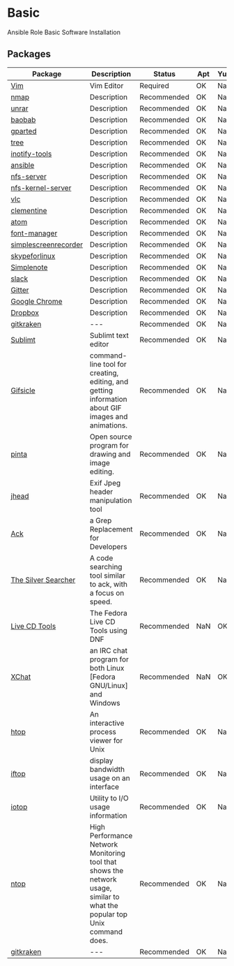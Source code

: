 # Basic
Ansible Role Basic Software Installation

## Packages
| Package | Description | Status | Apt | Yum | Homebrew |
| ------- | ----------- | ------ | --- | --- | -------- |
| [Vim](www.vim.org/) | Vim Editor | Required | OK | NaN | NaN |
| [nmap]() | Description | Recommended | OK | NaN | NaN |
| [unrar]() | Description | Recommended | OK | NaN | NaN |
| [baobab]() | Description | Recommended | OK | NaN | NaN |
| [gparted]() | Description | Recommended | OK | NaN | NaN |
| [tree]() | Description | Recommended | OK | NaN | NaN |
| [inotify-tools]() | Description | Recommended | OK | NaN | NaN |
| [ansible]() | Description | Recommended | OK | NaN | NaN |
| [nfs-server]() | Description | Recommended | OK | NaN | NaN |
| [nfs-kernel-server]() | Description | Recommended | OK | NaN | NaN |
| [vlc]() | Description | Recommended | OK | NaN | NaN |
| [clementine]() | Description | Recommended | OK | NaN | NaN |
| [atom]() | Description | Recommended | OK | NaN | NaN |
| [font-manager]() | Description | Recommended | OK | NaN | NaN |
| [simplescreenrecorder]() | Description | Recommended | OK | NaN | NaN |
| [skypeforlinux]() | Description | Recommended | OK | NaN | NaN |
| [Simplenote]() | Description | Recommended | OK | NaN | NaN |
| [slack]() | Description | Recommended | OK | NaN | NaN |
| [Gitter]() | Description | Recommended | OK | NaN | NaN |
| [Google Chrome]() | Description | Recommended | OK | NaN | NaN |
| [Dropbox]() | Description | Recommended | OK | NaN | NaN |
| [gitkraken]() | --- | Recommended | OK | NaN | NaN |
| [Sublimt]() | Sublimt text editor | Recommended | OK | NaN | NaN |
| [Gifsicle](https://www.lcdf.org/gifsicle/) | command-line tool for creating, editing, and getting information about GIF images and animations. | Recommended | OK | NaN | NaN |
| [pinta](https://pinta-project.com) | Open source program for drawing and image editing. | Recommended | OK | NaN | NaN |
| [jhead](http://www.sentex.net/~mwandel/jhead/) | Exif Jpeg header manipulation tool | Recommended | OK | NaN | NaN |
| [Ack]() | a Grep Replacement for Developers | Recommended | OK | NaN | NaN |
| [The Silver Searcher](https://github.com/ggreer/the_silver_searcher) | A code searching tool similar to ack, with a focus on speed. | Recommended | OK | NaN | NaN |
| [Live CD Tools](https://github.com/livecd-tools/livecd-tools) | The Fedora Live CD Tools using DNF | Recommended | NaN | OK | NaN |
| [XChat](http://xchat.org) | an IRC chat program for both Linux [Fedora GNU/Linux] and Windows | Recommended | NaN | OK | NaN |
| [htop](hisham.hm/htop/) | An interactive process viewer for Unix  | Recommended | OK | NaN | NaN |
| [iftop]() | display bandwidth usage on an interface | Recommended | OK | NaN | NaN |
| [iotop]() | Utility to I/O usage information  | Recommended | OK | NaN | NaN |
| [ntop](www.ntop.org/) | High Performance Network Monitoring tool that shows the network usage, similar to what the popular top Unix command does. | Recommended | OK | NaN | NaN |
| [gitkraken]() | --- | Recommended | OK | NaN | NaN |

